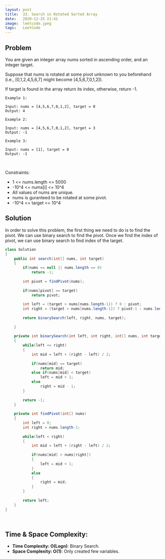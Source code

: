 ```yaml
---
layout: post 
title:  33. Search in Rotated Sorted Array
date:   2020-12-25 21:41
image:  leetcode.jpeg
tags:   LeetCode
---
```


## Problem

You are given an integer array nums sorted in ascending order, and an integer target.

Suppose that nums is rotated at some pivot unknown to you beforehand (i.e., [0,1,2,4,5,6,7] might become [4,5,6,7,0,1,2]).

If target is found in the array return its index, otherwise, return -1.

```
Example 1:

Input: nums = [4,5,6,7,0,1,2], target = 0
Output: 4

Example 2:

Input: nums = [4,5,6,7,0,1,2], target = 3
Output: -1

Example 3:

Input: nums = [1], target = 0
Output: -1
```

<!-- Line breaks -->
<br />

Constraints:

* 1 <= nums.length <= 5000
* -10^4 <= nums[i] <= 10^4
* All values of nums are unique.
* nums is guranteed to be rotated at some pivot.
* -10^4 <= target <= 10^4

## Solution 

In order to solve this problem, the first thing we need to do is to find the pivot. We can use binary search to find the pivot. Once we find the index of pivot, we can use binary search to find index of the target.


```java
class Solution 
{
    public int search(int[] nums, int target)
    {
        if(nums == null || nums.length == 0)
            return -1;
        
        int pivot = findPivot(nums);
        
        if(nums[pivot] == target) 
            return pivot;
        
        int left = (target > nums[nums.length-1]) ? 0 : pivot;
        int right = (target > nums[nums.length-1]) ? pivot-1 : nums.length-1;
        
        return binarySearch(left, right, nums, target);
        
    }
    
    private int binarySearch(int left, int right, int[] nums, int target)
    {
        while(left <= right)
        {
            int mid = left + (right - left) / 2;
            
            if(nums[mid] == target)
                return mid;
            else if(nums[mid] < target)
                left = mid + 1;
            else 
                right = mid - 1;
        }
        
        return -1;
    }
    
    private int findPivot(int[] nums)
    {
        int left = 0;
        int right = nums.length-1;
        
        while(left < right)
        {
            int mid = left + (right - left) / 2;
            
            if(nums[mid] > nums[right])
            {
                left = mid + 1;
            }
            else
            {
                right = mid;
            }
        }
        
        return left;
    }
}
```

<!-- Line breaks -->
<br />

## Time & Space Complexity:

* **Time Complexity: O(Logn)**: Binary Search.
* **Space Complexity: O(1)**: Only created few variables.